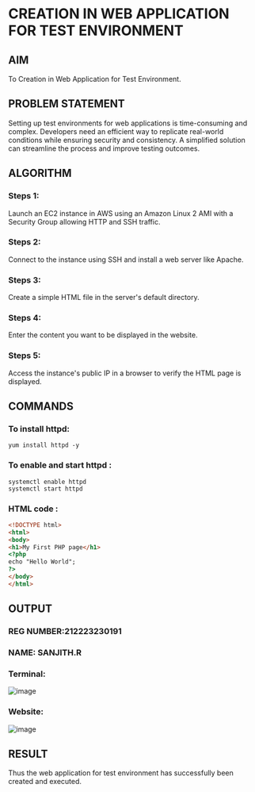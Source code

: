  # CREATION IN WEB APPLICATION FOR TEST ENVIRONMENT
## AIM
To Creation in Web Application for Test Environment.
## PROBLEM STATEMENT
Setting up test environments for web applications is time-consuming and complex. Developers need an efficient way to replicate real-world conditions while ensuring security and consistency. A simplified solution can streamline the process and improve testing outcomes.
## ALGORITHM
 ### Steps 1:
 Launch an EC2 instance in AWS using an Amazon Linux 2 AMI with a Security Group allowing HTTP and SSH traffic.
 ### Steps 2:
 Connect to the instance using SSH and install a web server like Apache.
 ### Steps 3:
 Create a simple HTML file in the server's default directory.
 ### Steps 4:
 Enter the content you want to be displayed in the website.
 ### Steps 5:
 Access the instance's public IP in a browser to verify the HTML page is displayed.
## COMMANDS
### To install httpd:
```
yum install httpd -y
```
### To enable and start httpd :
```
systemctl enable httpd
systemctl start httpd
```
### HTML code :
```html
<!DOCTYPE html>
<html>
<body>
<h1>My First PHP page</h1>
<?php
echo "Hello World";
?>
</body>
</html>
```
## OUTPUT
### REG NUMBER:212223230191
### NAME: SANJITH.R
### Terminal:
![image](https://github.com/user-attachments/assets/fc9d9baf-9d2d-4470-833a-e6bce67247b7)
### Website:
![image](https://github.com/user-attachments/assets/f63dc64f-c2ea-4aa8-9d6c-02b56b96adc1)

## RESULT
 Thus the web application for test environment has successfully been created and executed.

  


